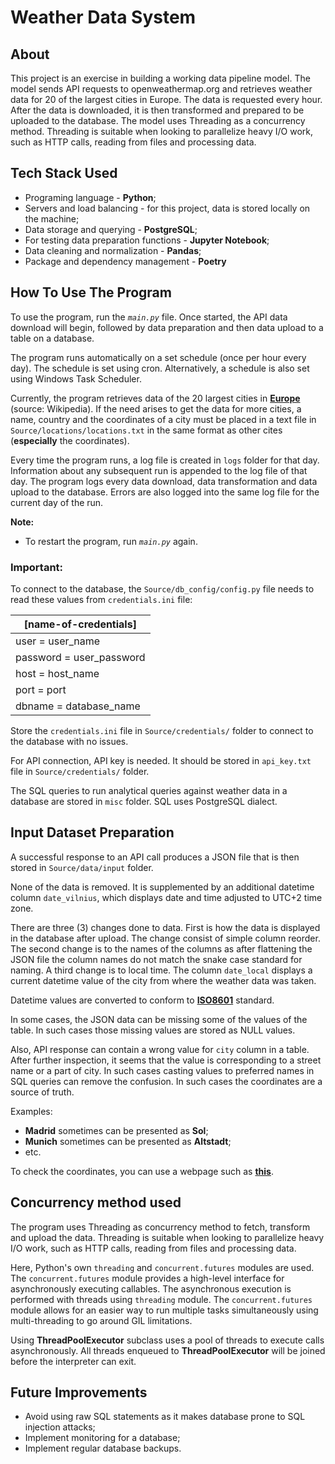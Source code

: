 # Weather Data System


## About

This project is an exercise in building a working data pipeline model. The model sends API requests to openweathermap.org and retrieves weather data for 20 of the largest cities in Europe. The data is requested every hour. After the data is downloaded, it is then transformed and prepared to be uploaded to the database. The model uses Threading as a concurrency method. Threading is suitable when looking to parallelize heavy I/O work, such as HTTP calls, reading from files and processing data. 


## Tech Stack Used

* Programing language - **Python**;
* Servers and load balancing - for this project, data is stored locally on the machine;
* Data storage and querying - **PostgreSQL**;
* For testing data preparation functions - **Jupyter Notebook**;
* Data cleaning and normalization - **Pandas**;
* Package and dependency management - **Poetry**


## How To Use The Program

To use the program, run the _`main.py`_ file. Once started, the API data download will begin, followed by data preparation and then data upload to a table on a database.

The program runs automatically on a set schedule (once per hour every day). The schedule is set using cron. Alternatively, a schedule is also set using Windows Task Scheduler.

Currently, the program retrieves data of the 20 largest cities in **[Europe](https://en.wikipedia.org/wiki/List_of_European_cities_by_population_within_city_limits)** (source: Wikipedia). If the need arises to get the data for more cities, a name, country and the coordinates of a city must be placed in a text file in `Source/locations/locations.txt` in the same format as other cites (**especially** the coordinates).

Every time the program runs, a log file is created in `logs` folder for that day. Information about any subsequent run is appended to the log file of that day. The program logs every data download, data transformation and data upload to the database. Errors are also logged into the same log file for the current day of the run. 

**Note:** 
- To restart the program, run _`main.py`_ again.

### **Important:**

To connect to the database, the `Source/db_config/config.py` file needs to read these values from `credentials.ini` file:

| [name-of-credentials]    |
|--------------------------|
| user = user_name         | 
| password = user_password | 
| host = host_name         |
| port = port              |
| dbname =  database_name  |

Store the `credentials.ini` file in `Source/credentials/` folder to connect to the database with no issues.

For API connection, API key is needed. It should be stored in `api_key.txt` file in `Source/credentials/` folder.

The SQL queries to run analytical queries against weather data in a database are stored in `misc` folder. SQL uses PostgreSQL dialect. 


## Input Dataset Preparation

A successful response to an API call produces a JSON file that is then stored in `Source/data/input` folder.

None of the data is removed. It is supplemented by an additional datetime column `date_vilnius`, which displays date and time adjusted to UTC+2 time zone.

There are three (3) changes done to data. First is how the data is displayed in the database after upload. The change consist of simple column reorder. The second change is to the names of the columns as after flattening the JSON file the column names do not match the snake case standard for naming. A third change is to local time. The column `date_local` displays a current datetime value of the city from where the weather data was taken.

Datetime values are converted to conform to **[ISO8601](https://www.iso.org/iso-8601-date-and-time-format.html)** standard.

In some cases, the JSON data can be missing some of the values of the table. In such cases those missing values are stored as NULL values.

Also, API response can contain a wrong value for `city` column in a table. After further inspection, it seems that the value is corresponding to a street name or a part of city. In such cases casting values to preferred names in SQL queries can remove the confusion. In such cases the coordinates are a source of truth.

Examples:
* **Madrid** sometimes can be presented as **Sol**;
* **Munich** sometimes can be presented as **Altstadt**;
* etc.

To check the coordinates, you can use a webpage such as **[this](https://www.gps-coordinates.net/)**.


## Concurrency method used

The program uses Threading as concurrency method to fetch, transform and upload the data. Threading is suitable when looking to parallelize heavy I/O work, such as HTTP calls, reading from files and processing data. 

Here, Python's own `threading` and `concurrent.futures` modules are used. The `concurrent.futures` module provides a high-level interface for asynchronously executing callables. The asynchronous execution is performed with threads using `threading` module.
The `concurrent.futures` module allows for an easier way to run multiple tasks simultaneously using multi-threading to go around GIL limitations.


Using **ThreadPoolExecutor** subclass uses a pool of threads to execute calls asynchronously. All threads enqueued to **ThreadPoolExecutor** will be joined before the interpreter can exit.




## Future Improvements 

* Avoid using raw SQL statements as it makes database prone to SQL injection attacks;
* Implement monitoring for a database;
* Implement regular database backups.